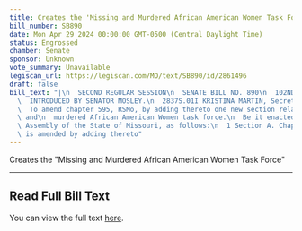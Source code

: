 ```yaml
---
title: Creates the 'Missing and Murdered African American Women Task Force'
bill_number: SB890
date: Mon Apr 29 2024 00:00:00 GMT-0500 (Central Daylight Time)
status: Engrossed
chamber: Senate
sponsor: Unknown
vote_summary: Unavailable
legiscan_url: https://legiscan.com/MO/text/SB890/id/2861496
draft: false
bill_text: "|\n  SECOND REGULAR SESSION\n  SENATE BILL NO. 890\n  102ND GENERA L ASSEMBLY\n\
  \  INTRODUCED BY SENATOR MOSLEY.\n  2837S.01I KRISTINA MARTIN, Secretary\n  AN ACT\n\
  \  To amend chapter 595, RSMo, by adding thereto one new section relating to a missing\
  \ and\n  murdered African American Women task force.\n  Be it enacted by the General\
  \ Assembly of the State of Missouri, as follows:\n  1 Section A. Chapter 595, RSMo,\
  \ is amended by adding thereto"
---
```

Creates the "Missing and Murdered African American Women Task Force"

---

## Read Full Bill Text

You can view the full text [here](https://legiscan.com/MO/text/SB890/id/2861496).
